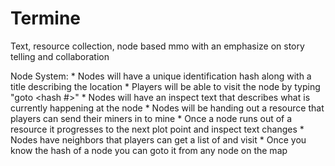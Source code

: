 # Termine

Text, resource collection, node based mmo with an emphasize on story telling and collaboration

Node System:
	* Nodes will have a unique identification hash along with a title describing the location
	* Players will be able to visit the node by typing "goto <hash #>"
	* Nodes will have an inspect text that describes what is currently happening at the node
	* Nodes will be handing out a resource that players can send their miners in to mine
	* Once a node runs out of a resource it progresses to the next plot point and inspect text changes
	* Nodes have neighbors that players can get a list of and visit
	* Once you know the hash of a node you can goto it from any node on the map
 
